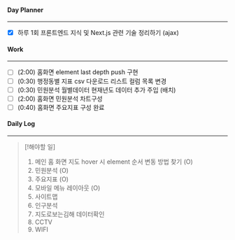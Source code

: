 
#### Day Planner
---
- [x] 하루 1회 프론트엔드 지식 및 Next.js 관련 기술 정리하기 (ajax)


#### Work
---
- [ ] (2:00) 홈화면 element last depth push 구현
- [ ] (0:30) 행정동별 지표 csv 다운로드 리스트 컬럼 목록 변경
- [ ] (0:30) 민원분석 월별데이터 현재년도 데이터 추가 주입 (배치)
- [ ] (2:00) 홈화면 민원분석 차트구성
- [ ] (0:40) 홈화면 주요지표 구성 완료

#### Daily Log
---
> [!해야할 일]
> 1. 메인 홈 화면 지도 hover 시 element 순서 변동 방법 찾기 (O)
> 2. 민원분석  (O)
> 3. 주요지표  (O)
> 4. 모바일 메뉴 레이아웃  (O)
> 5. 사이트맵
> 6. 인구분석
> 7. 지도로보는김해 데이터확인
> 8. CCTV
> 9. WIFI


